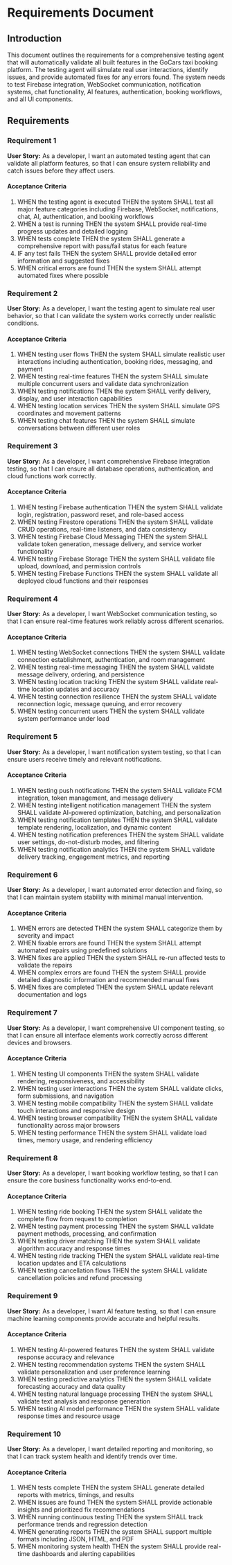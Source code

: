 # Requirements Document

## Introduction

This document outlines the requirements for a comprehensive testing agent that will automatically validate all built features in the GoCars taxi booking platform. The testing agent will simulate real user interactions, identify issues, and provide automated fixes for any errors found. The system needs to test Firebase integration, WebSocket communication, notification systems, chat functionality, AI features, authentication, booking workflows, and all UI components.

## Requirements

### Requirement 1

**User Story:** As a developer, I want an automated testing agent that can validate all platform features, so that I can ensure system reliability and catch issues before they affect users.

#### Acceptance Criteria

1. WHEN the testing agent is executed THEN the system SHALL test all major feature categories including Firebase, WebSocket, notifications, chat, AI, authentication, and booking workflows
2. WHEN a test is running THEN the system SHALL provide real-time progress updates and detailed logging
3. WHEN tests complete THEN the system SHALL generate a comprehensive report with pass/fail status for each feature
4. IF any test fails THEN the system SHALL provide detailed error information and suggested fixes
5. WHEN critical errors are found THEN the system SHALL attempt automated fixes where possible

### Requirement 2

**User Story:** As a developer, I want the testing agent to simulate real user behavior, so that I can validate the system works correctly under realistic conditions.

#### Acceptance Criteria

1. WHEN testing user flows THEN the system SHALL simulate realistic user interactions including authentication, booking rides, messaging, and payment
2. WHEN testing real-time features THEN the system SHALL simulate multiple concurrent users and validate data synchronization
3. WHEN testing notifications THEN the system SHALL verify delivery, display, and user interaction capabilities
4. WHEN testing location services THEN the system SHALL simulate GPS coordinates and movement patterns
5. WHEN testing chat features THEN the system SHALL simulate conversations between different user roles

### Requirement 3

**User Story:** As a developer, I want comprehensive Firebase integration testing, so that I can ensure all database operations, authentication, and cloud functions work correctly.

#### Acceptance Criteria

1. WHEN testing Firebase authentication THEN the system SHALL validate login, registration, password reset, and role-based access
2. WHEN testing Firestore operations THEN the system SHALL validate CRUD operations, real-time listeners, and data consistency
3. WHEN testing Firebase Cloud Messaging THEN the system SHALL validate token generation, message delivery, and service worker functionality
4. WHEN testing Firebase Storage THEN the system SHALL validate file upload, download, and permission controls
5. WHEN testing Firebase Functions THEN the system SHALL validate all deployed cloud functions and their responses

### Requirement 4

**User Story:** As a developer, I want WebSocket communication testing, so that I can ensure real-time features work reliably across different scenarios.

#### Acceptance Criteria

1. WHEN testing WebSocket connections THEN the system SHALL validate connection establishment, authentication, and room management
2. WHEN testing real-time messaging THEN the system SHALL validate message delivery, ordering, and persistence
3. WHEN testing location tracking THEN the system SHALL validate real-time location updates and accuracy
4. WHEN testing connection resilience THEN the system SHALL validate reconnection logic, message queuing, and error recovery
5. WHEN testing concurrent users THEN the system SHALL validate system performance under load

### Requirement 5

**User Story:** As a developer, I want notification system testing, so that I can ensure users receive timely and relevant notifications.

#### Acceptance Criteria

1. WHEN testing push notifications THEN the system SHALL validate FCM integration, token management, and message delivery
2. WHEN testing intelligent notification management THEN the system SHALL validate AI-powered optimization, batching, and personalization
3. WHEN testing notification templates THEN the system SHALL validate template rendering, localization, and dynamic content
4. WHEN testing notification preferences THEN the system SHALL validate user settings, do-not-disturb modes, and filtering
5. WHEN testing notification analytics THEN the system SHALL validate delivery tracking, engagement metrics, and reporting

### Requirement 6

**User Story:** As a developer, I want automated error detection and fixing, so that I can maintain system stability with minimal manual intervention.

#### Acceptance Criteria

1. WHEN errors are detected THEN the system SHALL categorize them by severity and impact
2. WHEN fixable errors are found THEN the system SHALL attempt automated repairs using predefined solutions
3. WHEN fixes are applied THEN the system SHALL re-run affected tests to validate the repairs
4. WHEN complex errors are found THEN the system SHALL provide detailed diagnostic information and recommended manual fixes
5. WHEN fixes are completed THEN the system SHALL update relevant documentation and logs

### Requirement 7

**User Story:** As a developer, I want comprehensive UI component testing, so that I can ensure all interface elements work correctly across different devices and browsers.

#### Acceptance Criteria

1. WHEN testing UI components THEN the system SHALL validate rendering, responsiveness, and accessibility
2. WHEN testing user interactions THEN the system SHALL validate clicks, form submissions, and navigation
3. WHEN testing mobile compatibility THEN the system SHALL validate touch interactions and responsive design
4. WHEN testing browser compatibility THEN the system SHALL validate functionality across major browsers
5. WHEN testing performance THEN the system SHALL validate load times, memory usage, and rendering efficiency

### Requirement 8

**User Story:** As a developer, I want booking workflow testing, so that I can ensure the core business functionality works end-to-end.

#### Acceptance Criteria

1. WHEN testing ride booking THEN the system SHALL validate the complete flow from request to completion
2. WHEN testing payment processing THEN the system SHALL validate payment methods, processing, and confirmation
3. WHEN testing driver matching THEN the system SHALL validate algorithm accuracy and response times
4. WHEN testing ride tracking THEN the system SHALL validate real-time location updates and ETA calculations
5. WHEN testing cancellation flows THEN the system SHALL validate cancellation policies and refund processing

### Requirement 9

**User Story:** As a developer, I want AI feature testing, so that I can ensure machine learning components provide accurate and helpful results.

#### Acceptance Criteria

1. WHEN testing AI-powered features THEN the system SHALL validate response accuracy and relevance
2. WHEN testing recommendation systems THEN the system SHALL validate personalization and user preference learning
3. WHEN testing predictive analytics THEN the system SHALL validate forecasting accuracy and data quality
4. WHEN testing natural language processing THEN the system SHALL validate text analysis and response generation
5. WHEN testing AI model performance THEN the system SHALL validate response times and resource usage

### Requirement 10

**User Story:** As a developer, I want detailed reporting and monitoring, so that I can track system health and identify trends over time.

#### Acceptance Criteria

1. WHEN tests complete THEN the system SHALL generate detailed reports with metrics, timings, and results
2. WHEN issues are found THEN the system SHALL provide actionable insights and prioritized fix recommendations
3. WHEN running continuous testing THEN the system SHALL track performance trends and regression detection
4. WHEN generating reports THEN the system SHALL support multiple formats including JSON, HTML, and PDF
5. WHEN monitoring system health THEN the system SHALL provide real-time dashboards and alerting capabilities